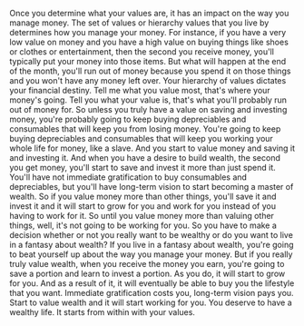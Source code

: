  Once you determine what your values are, it has an impact on the way you manage money. The set of values or hierarchy values that you live by determines how you manage your money. For instance, if you have a very low value on money and you have a high value on buying things like shoes or clothes or entertainment, then the second you receive money, you'll typically put your money into those items. But what will happen at the end of the month, you'll run out of money because you spend it on those things and you won't have any money left over. Your hierarchy of values dictates your financial destiny. Tell me what you value most, that's where your money's going. Tell you what your value is, that's what you'll probably run out of money for. So unless you truly have a value on saving and investing money, you're probably going to keep buying depreciables and consumables that will keep you from losing money. You're going to keep buying depreciables and consumables that will keep you working your whole life for money, like a slave. And you start to value money and saving it and investing it. And when you have a desire to build wealth, the second you get money, you'll start to save and invest it more than just spend it. You'll have not immediate gratification to buy consumables and depreciables, but you'll have long-term vision to start becoming a master of wealth. So if you value money more than other things, you'll save it and invest it and it will start to grow for you and work for you instead of you having to work for it. So until you value money more than valuing other things, well, it's not going to be working for you. So you have to make a decision whether or not you really want to be wealthy or do you want to live in a fantasy about wealth? If you live in a fantasy about wealth, you're going to beat yourself up about the way you manage your money. But if you really truly value wealth, when you receive the money you earn, you're going to save a portion and learn to invest a portion. As you do, it will start to grow for you. And as a result of it, it will eventually be able to buy you the lifestyle that you want. Immediate gratification costs you, long-term vision pays you. Start to value wealth and it will start working for you. You deserve to have a wealthy life. It starts from within with your values.